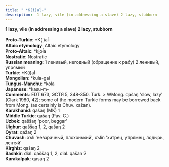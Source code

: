 ```yaml
---
title: " *K(i)aĺ-"
description:  1 lazy, vile (in addressing a slave) 2 lazy, stubborn
---
```

<strong> 1 lazy, vile (in addressing a slave) 2 lazy, stubborn</strong><br><br>
<strong>Proto-Turkic</strong>:  *K(i)aĺ-<br>
<strong>Altaic etymology</strong>:  Altaic etymology<br>
<strong> Proto-Altaic</strong>:  *ki̯oĺa<br>
<strong>Nostratic</strong>:  Nostratic<br>
<strong>Russian meaning</strong>:  1 ленивый, негодный (обращение к рабу) 2 ленивый, упрямый<br>
<strong>Turkic</strong>:  *K(i)aĺ-<br>
<strong>Mongolian</strong>:  *kula-gai<br>
<strong>Tungus-Manchu</strong>:  *kola<br>
<strong>Japanese</strong>:  *kasu-m-<br>
<strong>Comments</strong>:  EDT 673, ЭСТЯ 5, 348-350. Turk. > WMong. qašaŋ 'slow, lazy' (Clark 1980, 42); some of the modern Turkic forms may be borrowed back from Mong. (as certainly is Chuv. xažan).<br>
<strong>Karakhanid</strong>:  qašaŋ (MK) 1<br>
<strong>Middle Turkic</strong>:  qašaŋ (Pav. C.)<br>
<strong>Uzbek</strong>:  qaššaŋ 'poor, beggar'<br>
<strong>Uighur</strong>:  qaššaq 1, 2, qašaŋ 2<br>
<strong>Oyrat</strong>:  qažaŋ 2<br>
<strong>Chuvash</strong>:  xъli 'невзрачный, плохонький', xъlin 'хитрец, упрямец, лодырь, лентяй'<br>
<strong>Kirghiz</strong>:  qašaŋ 2<br>
<strong>Bashkir</strong>:  dial. qaššaq 1, 2, dial. qašan 2<br>
<strong>Karakalpak</strong>:  qasaŋ 2<br>


